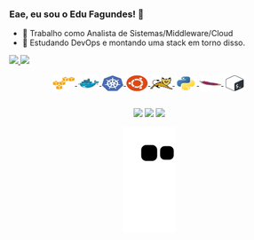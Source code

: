 ### Eae, eu sou o Edu Fagundes! 👋

- 🔭 Trabalho como Analista de Sistemas/Middleware/Cloud
- 🌱 Estudando DevOps e montando uma stack em torno disso.

 <div>
  <a href="https://github.com/e-fagundes">
  <img height="150em" src="https://github-readme-stats.vercel.app/api?username=e-fagundes&show_icons=true&theme=dark&include_all_commits=true&count_private=true"/>
  <img height="150em" src="https://github-readme-stats.vercel.app/api/top-langs/?username=e-fagundes&layout=compact&langs_count=7&theme=dark"/>
</div>

 <div style="display: inline_block" align="center"><br>
  <img align="center" alt="Edu-AWS" height="30" width="40" src="https://github.com/devicons/devicon/blob/master/icons/amazonwebservices/amazonwebservices-original.svg">
  <img align="center" alt="Edu-Docker" height="30" width="40" src="https://github.com/devicons/devicon/blob/master/icons/docker/docker-original.svg">
  <img align="center" alt="Edu-Kube" height="30" width="40" src="https://github.com/devicons/devicon/blob/master/icons/kubernetes/kubernetes-plain.svg">
  <img align="center" alt="Edu-Ubuntu" height="30" width="40" src="https://github.com/devicons/devicon/blob/master/icons/ubuntu/ubuntu-plain.svg">
  <img align="center" alt="Edu-Tomcat" height="30" width="40" src="https://github.com/devicons/devicon/blob/master/icons/tomcat/tomcat-original.svg">
  <img align="center" alt="Edu-Python" height="30" width="40" src="https://raw.githubusercontent.com/devicons/devicon/master/icons/python/python-original.svg">
  <img align="center" alt="Edu-Apache" height="30" width="40" src="https://github.com/devicons/devicon/blob/master/icons/apache/apache-original.svg">
  <img align="center" alt="Edu-Bash" height="30" width="40" src="https://github.com/devicons/devicon/blob/master/icons/bash/bash-plain.svg">
</div>


 
 ##
 
<div align="center"> 
  <a href="https://discord.gg/G9GPg5SA75" target="_blank"><img src="https://img.shields.io/badge/Discord-7289DA?style=for-the-badge&logo=discord&logoColor=white" target="_blank"></a> 
  <a href = "mailto:fagundes.edu96@gmail.com"><img src="https://img.shields.io/badge/-Gmail-%23333?style=for-the-badge&logo=gmail&logoColor=white" target="_blank"></a>
  <a href="https://www.linkedin.com/in/edfagund/" target="_blank"><img src="https://img.shields.io/badge/-LinkedIn-%230077B5?style=for-the-badge&logo=linkedin&logoColor=white" target="_blank"></a> 
 
  ![Snake animation](https://github.com/rafaballerini/rafaballerini/blob/output/github-contribution-grid-snake.svg)
 
</div>
  
